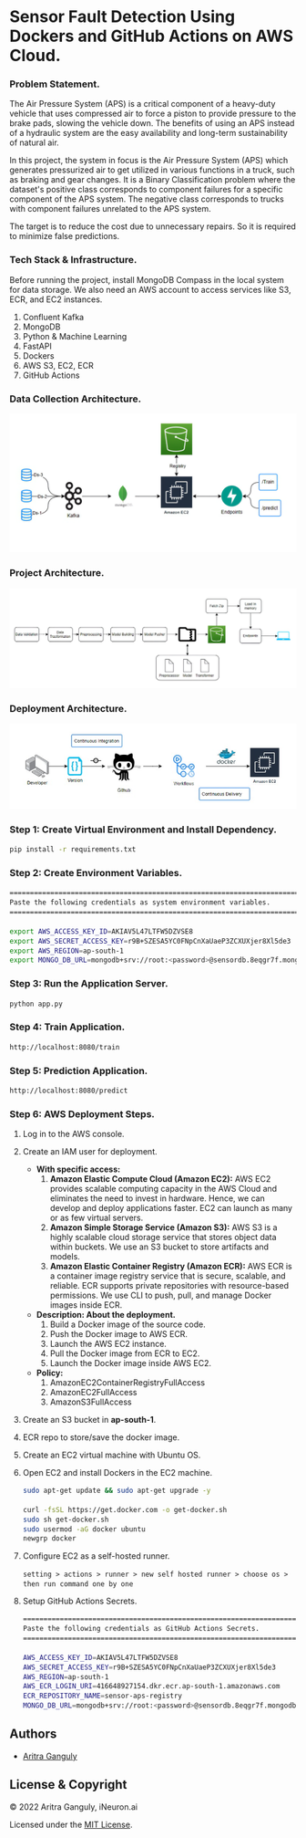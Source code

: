 # Sensor Fault Detection Using Dockers and GitHub Actions on AWS Cloud.

### Problem Statement.
The Air Pressure System (APS) is a critical component of a heavy-duty vehicle that uses compressed air to force a piston to provide pressure to the brake pads, slowing the vehicle down. The benefits of using an APS instead of a hydraulic system are the easy availability and long-term sustainability of natural air.

In this project, the system in focus is the Air Pressure System (APS) which generates pressurized air to get utilized in various functions in a truck, such as braking and gear changes. It is a Binary Classification problem where the dataset's positive class corresponds to component failures for a specific component of the APS system. The negative class corresponds to trucks with component failures unrelated to the APS system.

The target is to reduce the cost due to unnecessary repairs. So it is required to minimize false predictions.

### Tech Stack & Infrastructure.
Before running the project, install MongoDB Compass in the local system for data storage. We also need an AWS account to access services like S3, ECR, and EC2 instances.

1. Confluent Kafka
2. MongoDB
3. Python & Machine Learning
4. FastAPI
5. Dockers
6. AWS S3, EC2, ECR
7. GitHub Actions

### Data Collection Architecture.
![image](docs/sensor_architecture.png)

### Project Architecture.
![image](docs/sensor_training_architecture.png)

### Deployment Architecture.
![image](docs/sensor_deployment_architecture.png)


### Step 1: Create Virtual Environment and Install Dependency.
```bash
pip install -r requirements.txt
```

### Step 2: Create Environment Variables.
```bash
=========================================================================
Paste the following credentials as system environment variables.
=========================================================================

export AWS_ACCESS_KEY_ID=AKIAV5L47LTFW5DZVSE8
export AWS_SECRET_ACCESS_KEY=r9B+SZESA5YC0FNpCnXaUaeP3ZCXUXjer8Xl5de3
export AWS_REGION=ap-south-1
export MONGO_DB_URL=mongodb+srv://root:<password>@sensordb.8eqgr7f.mongodb.net/?retryWrites=true&w=majority
```

### Step 3: Run the Application Server.
```bash
python app.py
```

### Step 4: Train Application.
```bash
http://localhost:8080/train
```

### Step 5: Prediction Application.
```bash
http://localhost:8080/predict
```

### Step 6: AWS Deployment Steps.
1. Log in to the AWS console.
2. Create an IAM user for deployment.
    - **With specific access:**
        1. **Amazon Elastic Compute Cloud (Amazon EC2):** AWS EC2 provides scalable computing capacity in the AWS Cloud and eliminates the need to invest in hardware. Hence, we can develop and deploy applications faster. EC2 can launch as many or as few virtual servers.
        2. **Amazon Simple Storage Service (Amazon S3):** AWS S3 is a highly scalable cloud storage service that stores object data within buckets. We use an S3 bucket to store artifacts and models.
        3. **Amazon Elastic Container Registry (Amazon ECR):** AWS ECR is a container image registry service that is secure, scalable, and reliable. ECR supports private repositories with resource-based permissions. We use CLI to push, pull, and manage Docker images inside ECR.
    - **Description: About the deployment.**
        1. Build a Docker image of the source code.
        2. Push the Docker image to AWS ECR.
        3. Launch the AWS EC2 instance.
        4. Pull the Docker image from ECR to EC2.
        5. Launch the Docker image inside AWS EC2.
    - **Policy:**
        1. AmazonEC2ContainerRegistryFullAccess
	    2. AmazonEC2FullAccess
	    3. AmazonS3FullAccess

3. Create an S3 bucket in **ap-south-1**.
4. ECR repo to store/save the docker image.
5. Create an EC2 virtual machine with Ubuntu OS.
6. Open EC2 and install Dockers in the EC2 machine.
    ```bash
    sudo apt-get update && sudo apt-get upgrade -y

    curl -fsSL https://get.docker.com -o get-docker.sh
	sudo sh get-docker.sh
	sudo usermod -aG docker ubuntu
	newgrp docker
    ```
7. Configure EC2 as a self-hosted runner.

    ``` setting > actions > runner > new self hosted runner > choose os > then run command one by one ```

8. Setup GitHub Actions Secrets.
    ```bash
    =========================================================================
    Paste the following credentials as GitHub Actions Secrets.
    =========================================================================

    AWS_ACCESS_KEY_ID=AKIAV5L47LTFW5DZVSE8
    AWS_SECRET_ACCESS_KEY=r9B+SZESA5YC0FNpCnXaUaeP3ZCXUXjer8Xl5de3
    AWS_REGION=ap-south-1
    AWS_ECR_LOGIN_URI=416648927154.dkr.ecr.ap-south-1.amazonaws.com
    ECR_REPOSITORY_NAME=sensor-aps-registry
    MONGO_DB_URL=mongodb+srv://root:<password>@sensordb.8eqgr7f.mongodb.net/?retryWrites=true&w=majority
    ```

## Authors

- [Aritra Ganguly](https://in.linkedin.com/in/gangulyaritra)

## License & Copyright

© 2022 Aritra Ganguly, iNeuron.ai

Licensed under the [MIT License](LICENSE).
